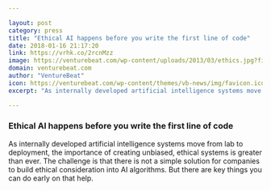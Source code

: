 ```yaml
---

layout: post
category: press
title: "Ethical AI happens before you write the first line of code"
date: 2018-01-16 21:17:20
link: https://vrhk.co/2rcnMzz
image: https://venturebeat.com/wp-content/uploads/2013/03/ethics.jpg?fit=780%2C585&strip=all
domain: venturebeat.com
author: "VentureBeat"
icon: https://venturebeat.com/wp-content/themes/vb-news/img/favicon.ico
excerpt: "As internally developed artificial intelligence systems move from lab to deployment, the importance of creating unbiased, ethical systems is greater than ever. The challenge is that there is not a simple solution for companies to build ethical consideration into AI algorithms. But there are key things you can do early on that help."

---
```


### Ethical AI happens before you write the first line of code

As internally developed artificial intelligence systems move from lab to deployment, the importance of creating unbiased, ethical systems is greater than ever. The challenge is that there is not a simple solution for companies to build ethical consideration into AI algorithms. But there are key things you can do early on that help.